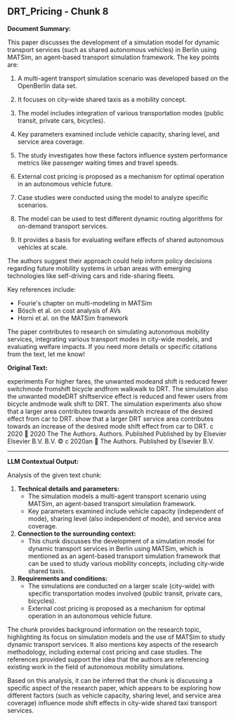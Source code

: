 ## DRT_Pricing - Chunk 8

**Document Summary:**

This paper discusses the development of a simulation model for dynamic transport services (such as shared autonomous vehicles) in Berlin using MATSim, an agent-based transport simulation framework. The key points are:

1. A multi-agent transport simulation scenario was developed based on the OpenBerlin data set.

2. It focuses on city-wide shared taxis as a mobility concept.

3. The model includes integration of various transportation modes (public transit, private cars, bicycles).

4. Key parameters examined include vehicle capacity, sharing level, and service area coverage.

5. The study investigates how these factors influence system performance metrics like passenger waiting times and travel speeds.

6. External cost pricing is proposed as a mechanism for optimal operation in an autonomous vehicle future.

7. Case studies were conducted using the model to analyze specific scenarios.

8. The model can be used to test different dynamic routing algorithms for on-demand transport services.

9. It provides a basis for evaluating welfare effects of shared autonomous vehicles at scale.

The authors suggest their approach could help inform policy decisions regarding future mobility systems in urban areas with emerging technologies like self-driving cars and ride-sharing fleets.

Key references include:

- Fourie's chapter on multi-modeling in MATSim 
- Bösch et al. on cost analysis of AVs
- Horni et al. on the MATSim framework

The paper contributes to research on simulating autonomous mobility services, integrating various transport modes in city-wide models, and evaluating welfare impacts. If you need more details or specific citations from the text, let me know!

**Original Text:**

experiments
For higher fares,
the
unwanted
modeand
shift
is reduced
fewer
switchmode
fromshift
bicycle
andfrom
walkwalk
to DRT. The simulation
also
the
unwanted
modeDRT
shiftservice
effect is
reduced
and fewer
users
from
bicycle
andmode
walk shift
to DRT. The
simulation
experiments also
show
that a larger
area
contributes
towards
answitch
increase
of the
desired
effect
from
car to DRT. show that a larger DRT service area contributes towards an increase of the desired mode shift effect from car to DRT. c 2020

2020 The
The Authors. Authors. Published
Published by
by Elsevier
Elsevier B.V. B.V. ©
c 2020an

The Authors. Published
by Elsevier
B.V.

---

**LLM Contextual Output:**

Analysis of the given text chunk:

1. **Technical details and parameters:**
	* The simulation models a multi-agent transport scenario using MATSim, an agent-based transport simulation framework.
	* Key parameters examined include vehicle capacity (independent of mode), sharing level (also independent of mode), and service area coverage.
2. **Connection to the surrounding context:**
	* This chunk discusses the development of a simulation model for dynamic transport services in Berlin using MATSim, which is mentioned as an agent-based transport simulation framework that can be used to study various mobility concepts, including city-wide shared taxis.
3. **Requirements and conditions:**
	* The simulations are conducted on a larger scale (city-wide) with specific transportation modes involved (public transit, private cars, bicycles).
	* External cost pricing is proposed as a mechanism for optimal operation in an autonomous vehicle future.

The chunk provides background information on the research topic, highlighting its focus on simulation models and the use of MATSim to study dynamic transport services. It also mentions key aspects of the research methodology, including external cost pricing and case studies. The references provided support the idea that the authors are referencing existing work in the field of autonomous mobility simulations.

Based on this analysis, it can be inferred that the chunk is discussing a specific aspect of the research paper, which appears to be exploring how different factors (such as vehicle capacity, sharing level, and service area coverage) influence mode shift effects in city-wide shared taxi transport services.
